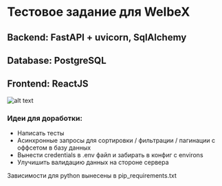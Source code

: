 # Тестовое задание для WelbeX

## Backend: FastAPI + uvicorn, SqlAlchemy
## Database: PostgreSQL
## Frontend: ReactJS

![alt text](https://github.com/placese/welbex-test/img.png)

### Идеи для доработки:

- Написать тесты
- Асинхронные запросы для сортировки / фильтрации / пагинации с оффсетом в базу данных
- Вынести credentials в .env файл и забирать в конфиг с environs
- Улучишить валидацию данных на стороне сервера

Зависимости для python вынесены в pip_requirements.txt
